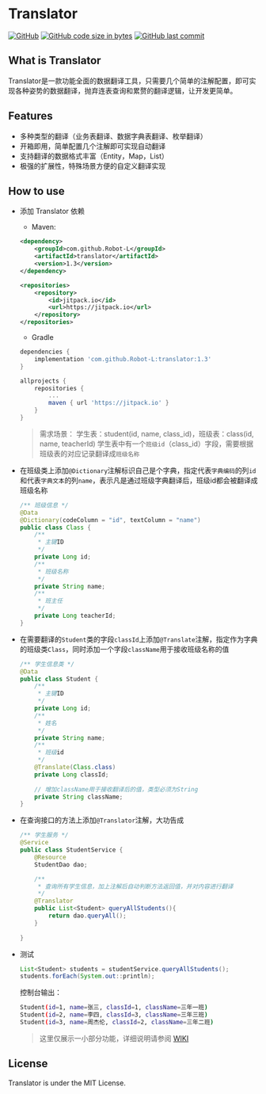 # Translator
[![GitHub](https://img.shields.io/badge/license-MIT-green.svg)](http://opensource.org/licenses/MIT)
[![GitHub code size in bytes](https://img.shields.io/github/languages/code-size/Robot-L/translator)]()
[![GitHub last commit](https://img.shields.io/github/last-commit/Robot-L/translator?label=Last%20commit)]()


## What is Translator
Translator是一款功能全面的数据翻译工具，只需要几个简单的注解配置，即可实现各种姿势的数据翻译，抛弃连表查询和累赘的翻译逻辑，让开发更简单。

## Features
- 多种类型的翻译（业务表翻译、数据字典表翻译、枚举翻译）
- 开箱即用，简单配置几个注解即可实现自动翻译
- 支持翻译的数据格式丰富（Entity，Map，List）
- 极强的扩展性，特殊场景方便的自定义翻译实现

## How to use
* 添加 Translator 依赖

    * Maven:
    ```xml
    <dependency>
        <groupId>com.github.Robot-L</groupId>
        <artifactId>translator</artifactId>
        <version>1.3</version>
    </dependency>
    
    ```
    ```xml
    <repositories>
        <repository>
            <id>jitpack.io</id>
            <url>https://jitpack.io</url>
        </repository>
    </repositories>
    ```
    * Gradle
    ```groovy
    dependencies {
        implementation 'com.github.Robot-L:translator:1.3'
    }
    ```
    ```groovy
    allprojects {
        repositories {
            ...
            maven { url 'https://jitpack.io' }
        }
    }
    ```
    
  > 需求场景：
  > 学生表：student(id, name, class_id)，班级表：class(id, name, teacherId)
  > 学生表中有一个`班级id`（class_id）字段，需要根据班级表的对应记录翻译成`班级名称`
  
* 在班级类上添加`@Dictionary`注解标识自己是个字典，指定代表`字典编码`的列`id`和代表`字典文本`的列`name`，表示凡是通过班级字典翻译后，班级id都会被翻译成班级名称
  ```java
  /** 班级信息 */
  @Data
  @Dictionary(codeColumn = "id", textColumn = "name")
  public class Class {
      /**
       * 主键ID
       */
      private Long id;
      /**
       * 班级名称
       */
      private String name;
      /**
       * 班主任
       */
      private Long teacherId;
  }
  ```
  
* 在需要翻译的`Student`类的字段`classId`上添加`@Translate`注解，指定作为字典的班级类`Class`，同时添加一个字段`className`用于接收班级名称的值
    ```java
    /** 学生信息类 */
    @Data
    public class Student {
        /**
         * 主键ID
         */
        private Long id;
        /**
         * 姓名
         */
        private String name;
        /**
         * 班级id
         */
        @Translate(Class.class)
        private Long classId;
        
        // 增加className用于接收翻译后的值，类型必须为String
        private String className;
    }
    ```
  
* 在查询接口的方法上添加`@Translator`注解，大功告成
  ```java
  /** 学生服务 */
  @Service
  public class StudentService {
      @Resource
      StudentDao dao;
  
      /**
       * 查询所有学生信息，加上注解后自动判断方法返回值，并对内容进行翻译
       */
      @Translator
      public List<Student> queryAllStudents(){
          return dao.queryAll();
      } 
     
  }
  ```
  
* 测试
  ```java
  List<Student> students = studentService.queryAllStudents();
  students.forEach(System.out::println);
  ```
  控制台输出：
  
  ```sh
  Student(id=1, name=张三, classId=1, className=三年一班)
  Student(id=2, name=李四, classId=3, className=三年三班)
  Student(id=3, name=周杰伦, classId=2, className=三年二班)
  ```
  >这里仅展示一小部分功能，详细说明请参阅 [WIKI](https://github.com/Robot-L/translator/wiki)
  
## License
Translator is under the MIT License.
